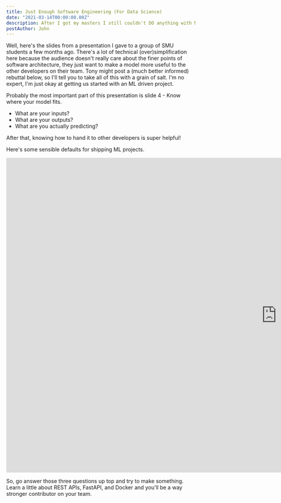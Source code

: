 ```yaml
---
title: Just Enough Software Engineering (For Data Science)
date: "2021-03-14T00:00:00.00Z"
description: After I got my masters I still couldn't DO anything with ML. Here's some of the tools I like now.
postAuthor: John
---
```


Well, here's the slides from a presentation I gave to a group of SMU students a few months ago. There's a lot of technical (over)simplification here because the audience doesn't really care about the finer points of software architecture, they just want to make a model more useful to the other developers on their team. Tony might post a (much better informed) rebuttal below, so I'll tell you to take all of this with a grain of salt. I'm no expert, I'm just okay at getting us started with an ML driven project.

Probably the most important part of this presentation is slide 4 - Know where your model fits.

- What are your inputs?
- What are your outputs?
- What are you actually predicting?

After that, knowing how to hand it to other developers is super helpful!

Here's some sensible defaults for shipping ML projects.

<iframe src="https://docs.google.com/presentation/d/e/2PACX-1vQ4WAzqWRZG72LrE8rqIP4KAaXqD16woMaXtVIKTxZaonIarrbRiJ8FVJjTcuJRAJ993wjYo4Tgba4K/embed?start=false&loop=false" frameborder="0" width="1440" height="839" allowfullscreen="true" mozallowfullscreen="true" webkitallowfullscreen="true"></iframe>

So, go answer those three questions up top and try to make something. Learn a little about REST APIs, FastAPI, and Docker and you'll be a way stronger contributor on your team.
